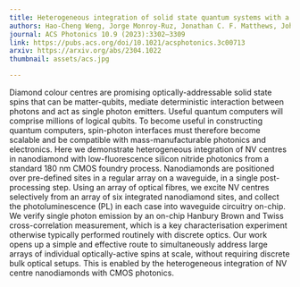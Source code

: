 ```yaml
---
title: Heterogeneous integration of solid state quantum systems with a foundry photonics platform
authors: Hao-Cheng Weng, Jorge Monroy-Ruz, Jonathan C. F. Matthews, John G. Rarity, Krishna C. Balram, Joe A Smith
journal: ACS Photonics 10.9 (2023):3302–3309
link: https://pubs.acs.org/doi/10.1021/acsphotonics.3c00713
arxiv: https://arxiv.org/abs/2304.1022
thumbnail: assets/acs.jpg

---
```


Diamond colour centres are promising optically-addressable solid state spins that can be matter-qubits, mediate deterministic interaction between photons and act as single photon emitters. Useful quantum computers will comprise millions of logical qubits. To become useful in constructing quantum computers, spin-photon interfaces must therefore become scalable and be compatible with mass-manufacturable photonics and electronics. Here we demonstrate heterogeneous integration of NV centres in nanodiamond with low-fluorescence silicon nitride photonics from a standard 180 nm CMOS foundry process. Nanodiamonds are positioned over pre-defined sites in a regular array on a waveguide, in a single post-processing step. Using an array of optical fibres, we excite NV centres selectively from an array of six integrated nanodiamond sites, and collect the photoluminescence (PL) in each case into waveguide circuitry on-chip. We verify single photon emission by an on-chip Hanbury Brown and Twiss cross-correlation measurement, which is a key characterisation experiment otherwise typically performed routinely with discrete optics. Our work opens up a simple and effective route to simultaneously address large arrays of individual optically-active spins at scale, without requiring discrete bulk optical setups. This is enabled by the heterogeneous integration of NV centre nanodiamonds with CMOS photonics.
